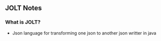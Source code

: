## JOLT Notes

### What is JOLT?
* Json language for transforming one json to another json writter in java